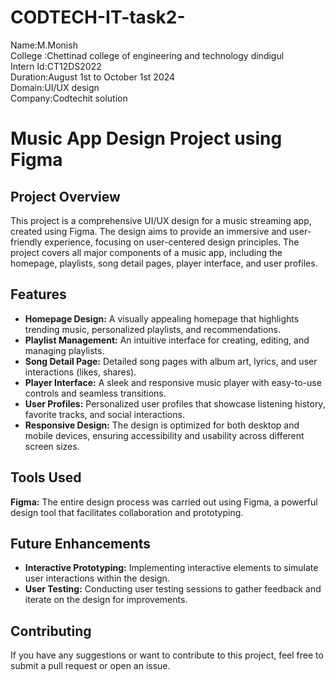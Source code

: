 # CODTECH-IT-task2-
Name:M.Monish
<br>
College :Chettinad college of engineering and technology dindigul
<br>
Intern Id:CT12DS2022
<br>
Duration:August 1st to October 1st 2024
<br>
Domain:UI/UX design
<br>
Company:Codtechit solution
<br>
 <h1>Music App Design Project using Figma</h1>

   <h2>Project Overview</h2>
    <p>This project is a comprehensive UI/UX design for a music streaming app, created using Figma. The design aims to provide an immersive and user-friendly experience, focusing on user-centered design principles. The project covers all major components of a music app, including the homepage, playlists, song detail pages, player interface, and user profiles.</p>

  <h2>Features</h2>
   <ul>
        <li><strong>Homepage Design:</strong> A visually appealing homepage that highlights trending music, personalized playlists, and recommendations.</li>
        <li><strong>Playlist Management:</strong> An intuitive interface for creating, editing, and managing playlists.</li>
        <li><strong>Song Detail Page:</strong> Detailed song pages with album art, lyrics, and user interactions (likes, shares).</li>
        <li><strong>Player Interface:</strong> A sleek and responsive music player with easy-to-use controls and seamless transitions.</li>
        <li><strong>User Profiles:</strong> Personalized user profiles that showcase listening history, favorite tracks, and social interactions.</li>
        <li><strong>Responsive Design:</strong> The design is optimized for both desktop and mobile devices, ensuring accessibility and usability across different screen sizes.</li>
    </ul>
    <h2>Tools Used</h2>
    <p><strong>Figma:</strong> The entire design process was carried out using Figma, a powerful design tool that facilitates collaboration and prototyping.</p>
    <h2>Future Enhancements</h2>
    <ul>
        <li><strong>Interactive Prototyping:</strong> Implementing interactive elements to simulate user interactions within the design.</li>
        <li><strong>User Testing:</strong> Conducting user testing sessions to gather feedback and iterate on the design for improvements.</li>
    </ul>

   <h2>Contributing</h2>
    <p>If you have any suggestions or want to contribute to this project, feel free to submit a pull request or open an issue.</p>
 
